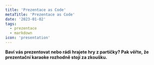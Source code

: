 ```yaml
---
title: 'Prezentace as Code'
metaTitle: 'Prezentace as Code'
date: '2023-01-02'
tags:
  - prezentace
  - markdown
icon: 'presentation'
---
```


**Baví vás prezentovat nebo rádi hrajete hry z partičky? Pak věřte, že prezentační karaoke rozhodně stojí za zkoušku.**